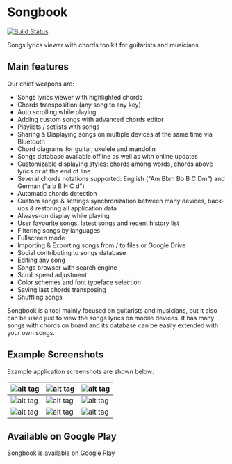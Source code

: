 # Songbook
[![Build Status](https://travis-ci.org/igrek51/android-songbook.svg?branch=master)](https://travis-ci.org/igrek51/android-songbook)

Songs lyrics viewer with chords toolkit for guitarists and musicians

## Main features
Our chief weapons are:
- Songs lyrics viewer with highlighted chords
- Chords transposition (any song to any key)
- Auto scrolling while playing
- Adding custom songs with advanced chords editor
- Playlists / setlists with songs
- Sharing & Displaying songs on multiple devices at the same time via Bluetooth
- Chord diagrams for guitar, ukulele and mandolin
- Songs database available offline as well as with online updates
- Customizable displaying styles: chords among words, chords above lyrics or at the end of line
- Several chords notations supported: English ("Am Bbm Bb B C Dm") and German ("a b B H C d")
- Automatic chords detection
- Custom songs & settings synchronization between many devices, back-ups & restoring all application data
- Always-on display while playing
- User favourite songs, latest songs and recent history list
- Filtering songs by languages
- Fullscreen mode
- Importing & Exporting songs from / to files or Google Drive
- Social contributing to songs database
- Editing any song
- Songs browser with search engine
- Scroll speed adjustment
- Color schemes and font typeface selection
- Saving last chords transposing
- Shuffling songs

Songbook is a tool mainly focused on guitarists and musicians, but it also can be used just to view the songs lyrics on mobile devices.
It has many songs with chords on board and its database can be easily extended with your own songs.

## Example Screenshots
Example application screenshots are shown below:

| ![alt tag](https://github.com/igrek51/android-songbook/blob/master/wiki/screenshots/mobile/en/01-songpreview.png) | ![alt tag](https://github.com/igrek51/android-songbook/blob/master/wiki/screenshots/mobile/en/02-autoscroll.png) | ![alt tag](https://github.com/igrek51/android-songbook/blob/master/wiki/screenshots/mobile/en/03-transpose.png) |
|---|---|---|
| ![alt tag](https://github.com/igrek51/android-songbook/blob/master/wiki/screenshots/mobile/en/04-editor.png) | ![alt tag](https://github.com/igrek51/android-songbook/blob/master/wiki/screenshots/mobile/en/05-diagram.png) | ![alt tag](https://github.com/igrek51/android-songbook/blob/master/wiki/screenshots/mobile/en/06-songpreview2.png) |
| ![alt tag](https://github.com/igrek51/android-songbook/blob/master/wiki/screenshots/mobile/en/07-songslist.png) | ![alt tag](https://github.com/igrek51/android-songbook/blob/master/wiki/screenshots/mobile/en/08-settings.png) | ![alt tag](https://github.com/igrek51/android-songbook/blob/master/wiki/screenshots/mobile/en/09-bright.png) |

## Available on Google Play

Songbook is available on [Google Play](https://play.google.com/store/apps/details?id=igrek.songbook)
